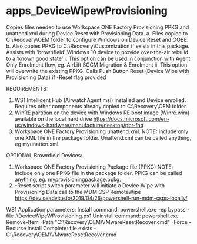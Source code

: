 # apps_DeviceWipewProvisioning
Copies files needed to use Workspace ONE Factory Provisioning PPKG and unattend.xml during Device Reset with Provisioning Data.
a.    Files copied to C:\Recovery\OEM folder to configure Windows on Device Reset and OOBE.
b.    Also copies PPKG to C:\Recovery\Customization if exists in this package. Assists with 'brownfield' Windows 10 device to provide over-the-air rebuild to a 'known good state'
   i.    This option can be used in conjunction with Agent Only Enrolment flow, eg. AirLift SCCM Migration & Enrolment
   ii.   This option will overwrite the existing PPKG.
Calls Push Button Reset (Device Wipe with Provisioning Data) if -Reset flag provided

REQUIREMENTS:
1. WS1 Intelligent Hub (AirwatchAgent.msi) installed and Device enrolled. Requires other components already copied to C:\Recovery\OEM folder.
2. WinRE partition on the device with Windows RE boot image (Winre.wim) available on the local hard drive
    https://docs.microsoft.com/en-us/windows-hardware/manufacture/desktop/pbr-faq
3. Workspace ONE Factory Provisioning unattend.xml. 
    NOTE: Include only one XML file in the package folder. Unattend.xml can be called anything, eg myunatten.xml.

OPTIONAL Brownfield Devices:
1. Workspace ONE Factory Provisioning Package file (PPKG)
    NOTE: Include only one PPKG file in the package folder. PPKG can be called anything, eg. myprovisioningpackage.ppkg.
2. -Reset script switch parameter will initiate a Device Wipe with Provisioning Data call to the MDM CSP RemoteWipe
    https://deviceadvice.io/2019/04/26/powershell-run-mdm-csps-locally/

WS1 Application parameters:
    Install command: powershell.exe -ep bypass -file .\DeviceWipeWProvisioning.ps1
    Uninstall command: powershell.exe Remove-Item -Path "C:\Recovery\OEM\VMwareResetRecover.cmd" -Force -Recurse
    Install Complete: file exists - C:\Recovery\OEM\VMwareResetRecover.cmd

